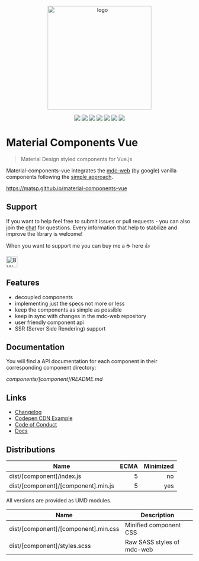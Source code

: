 <p align="center">
  <a href="https://matsp.github.io/material-components-vue" target="_blank">
    <img width="280" src="https://raw.githubusercontent.com/matsp/material-components-vue/master/docs/.vuepress/public/assets/images/mcv-hero.png" alt="logo">
  </a>
</p>

<p align="center">
  <a href="https://github.com/matsp/material-components-vue/blob/master/LICENSE"><img src="https://img.shields.io/npm/l/material-components-vue.svg"></a>
  <a href="https://www.npmjs.com/package/material-components-vue"><img src="https://img.shields.io/npm/dt/material-components-vue.svg"></a>
  <a href="https://www.npmjs.com/package/material-components-vue"><img src="https://img.shields.io/npm/v/material-components-vue.svg"></a>
  <a href="https://www.npmjs.com/package/material-components-web"><img src="https://img.shields.io/badge/mdc--web-0.36.1-orange.svg"></a>
  <a href="https://travis-ci.org/matsp/material-components-vue"><img src="https://travis-ci.org/matsp/material-components-vue.svg?branch=master"></a>
  <a href="https://greenkeeper.io/"><img src="https://badges.greenkeeper.io/matsp/material-components-vue.svg"></a>
  <a href="https://discord.gg/2rXrRb5"><img src="https://img.shields.io/discord/456727669195800607.svg"></a>
</p>

# Material Components Vue

> Material Design styled components for Vue.js

Material-components-vue integrates the [mdc-web](https://github.com/material-components/material-components-web) (by google) vanilla components following the [simple approach](https://github.com/material-components/material-components-web/blob/master/docs/integrating-into-frameworks.md#the-simple-approach-wrapping-mdc-web-vanilla-components).

https://matsp.github.io/material-components-vue

## Support

If you want to help feel free to submit issues or pull requests - you can also join the [chat](https://discord.gg/2rXrRb5) for questions. Every information that help to stabilize and improve the library is welcome!

When you want to support me you can buy me a :coffee: here :+1:

<a href="https://www.buymeacoffee.com/udJy54VOU" target="_blank"><img src="https://www.buymeacoffee.com/assets/img/custom_images/orange_img.png" alt="Buy Me A Coffee" style="height: 30px !important;width: auto !important;"></a>


## Features

* decoupled components
* implementing just the specs not more or less
* keep the components as simple as possible
* keep in sync with changes in the mdc-web repository
* user friendly component api
* SSR (Server Side Rendering) support

## Documentation

You will find a API documentation for each component in their corresponding component directory:

*components/[component]/README.md*

## Links

* [Changelog](https://github.com/matsp/material-components-vue/blob/master/CHANGELOG.md)
* [Codepen CDN Example](https://codepen.io/matsp/pen/baxLOx)
* [Code of Conduct](https://github.com/matsp/material-components-vue/blob/master/CODE_OF_CONDUCT.md)
* [Docs](https://matsp.github.io/material-components-vue)

## Distributions

| Name | ECMA | Minimized |
|------|-----:|----------:|
| dist/[component]/index.js | 5 | no |
| dist/[component]/[component].min.js | 5 | yes |

All versions are provided as UMD modules.

| Name | Description |
|------|-----------|
| dist/[component]/[component].min.css | Minified component CSS |
| dist/[component]/styles.scss | Raw SASS styles of mdc-web |
